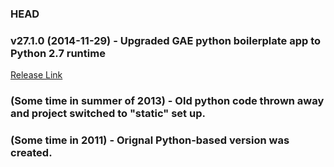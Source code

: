### HEAD

### v27.1.0 (2014-11-29) - Upgraded GAE python boilerplate app to Python 2.7 runtime
[Release Link](https://github.com/dvdotsenko/server-configs-gae-python/releases/tag/27.1.0)

### (Some time in summer of 2013) - Old python code thrown away and project switched to "static" set up.

### (Some time in 2011) - Orignal Python-based version was created.
